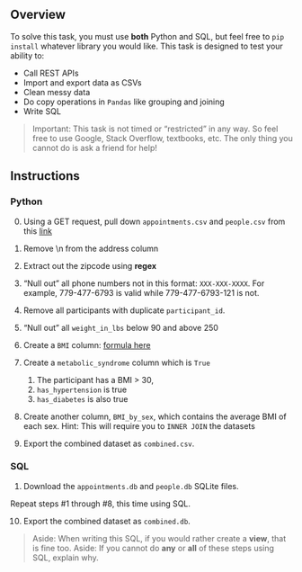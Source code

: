 ## Overview

To solve this task, you must use **both** Python and SQL, but feel free to `pip install` whatever library you would like. This task is designed to test your ability to:

- Call REST APIs
- Import and export data as CSVs
- Clean messy data
- Do copy operations in `Pandas` like grouping and joining
- Write SQL

> Important: This task is not timed or “restricted” in any way. So feel free to use Google, Stack Overflow, textbooks, etc. The only thing you cannot do is ask a friend for help! 

## Instructions

### Python

0. Using a GET request, pull down `appointments.csv` and `people.csv` from this [link](https://github.com/ipph-development/programming-analyst-interview-test) 

1. Remove \n from the address column

2. Extract out the zipcode using **regex**

3. “Null out” all phone numbers not in this format: `XXX-XXX-XXXX`. For example, 779-477-6793 is valid while 779-477-6793-121 is not.

4. Remove all participants with duplicate `participant_id`.
 
5. “Null out” all `weight_in_lbs` below 90 and above 250

6. Create a `BMI` column: [formula here](https://www.cdc.gov/nccdphp/dnpao/growthcharts/training/bmiage/page5_2.html)
   
7. Create a `metabolic_syndrome` column which is `True` 
   1. The participant has a BMI > 30, 
   2. `has_hypertension` is true
   3. `has_diabetes` is also true
   
8. Create another column, `BMI_by_sex`, which contains the average BMI of each sex. Hint: This will require you to `INNER JOIN` the datasets 

9.  Export the combined dataset as `combined.csv`.

### SQL

1. Download the `appointments.db` and `people.db` SQLite files.

Repeat steps #1 through #8, this time using SQL.

10. Export the combined dataset as `combined.db`. 

> Aside: When writing this SQL, if you would rather create a **view**, that is fine too.
> Aside: If you cannot do **any** or **all** of these steps using SQL, explain why.